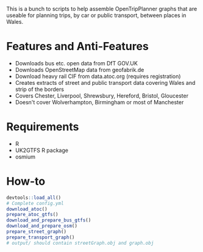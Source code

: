This is a bunch to scripts to help assemble OpenTripPlanner graphs that are useable for planning trips, by car or public transport, between places in Wales.

# Features and Anti-Features

- Downloads bus etc. open data from DfT GOV.UK
- Downloads OpenStreetMap data from geofabrik.de
- Download heavy rail CIF from data.atoc.org (requires registration)
- Creates extracts of street and public transport data covering Wales and strip of the borders
- Covers Chester, Liverpool, Shrewsbury, Hereford, Bristol, Gloucester
- Doesn't cover Wolverhampton, Birmingham or most of Manchester

# Requirements
- R
- UK2GTFS R package
- osmium

# How-to

```R
devtools::load_all()
# Complete config.yml
download_atoc()
prepare_atoc_gtfs()
download_and_prepare_bus_gtfs()
download_and_prepare_osm()
prepare_street_graph()
prepare_transport_graph()
# output/ should contain streetGraph.obj and graph.obj
```